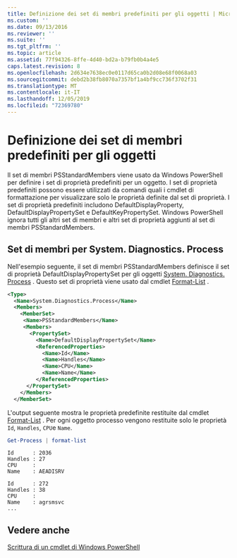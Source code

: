 ```yaml
---
title: Definizione dei set di membri predefiniti per gli oggetti | Microsoft Docs
ms.custom: ''
ms.date: 09/13/2016
ms.reviewer: ''
ms.suite: ''
ms.tgt_pltfrm: ''
ms.topic: article
ms.assetid: 77f94326-8ffe-4d40-bd2a-b79fb0b4a4e5
caps.latest.revision: 8
ms.openlocfilehash: 2d634e7638ec0e0117d65ca0b2d08e68f0068a03
ms.sourcegitcommit: debd2b38fb8070a7357bf1a4bf9cc736f3702f31
ms.translationtype: MT
ms.contentlocale: it-IT
ms.lasthandoff: 12/05/2019
ms.locfileid: "72369780"
---
```

# <a name="defining-default-member-sets-for-objects"></a>Definizione dei set di membri predefiniti per gli oggetti

Il set di membri PSStandardMembers viene usato da Windows PowerShell per definire i set di proprietà predefiniti per un oggetto. I set di proprietà predefiniti possono essere utilizzati da comandi quali i cmdlet di formattazione per visualizzare solo le proprietà definite dal set di proprietà. I set di proprietà predefiniti includono DefaultDisplayProperty, DefaultDisplayPropertySet e DefaultKeyPropertySet. Windows PowerShell ignora tutti gli altri set di membri e altri set di proprietà aggiunti al set di membri PSStandardMembers.

## <a name="member-set-for-systemdiagnosticsprocess"></a>Set di membri per System. Diagnostics. Process

Nell'esempio seguente, il set di membri PSStandardMembers definisce il set di proprietà DefaultDisplayPropertySet per gli oggetti [System. Diagnostics. Process](/dotnet/api/System.Diagnostics.Process) . Questo set di proprietà viene usato dal cmdlet [Format-List](/powershell/module/Microsoft.PowerShell.Utility/Format-List) .

```xml
<Type>
  <Name>System.Diagnostics.Process</Name>
  <Members>
    <MemberSet>
     <Name>PSStandardMembers</Name>
     <Members>
       <PropertySet>
         <Name>DefaultDisplayPropertySet</Name>
         <ReferencedProperties>
           <Name>Id</Name>
           <Name>Handles</Name>
           <Name>CPU</Name>
           <Name>Name</Name>
         </ReferencedProperties>
      </PropertySet>
    </Members>
  </MemberSet>
```

L'output seguente mostra le proprietà predefinite restituite dal cmdlet [Format-List](/powershell/module/Microsoft.PowerShell.Utility/Format-List) . Per ogni oggetto processo vengono restituite solo le proprietà `Id`, `Handles`, `CPU`e `Name`.

```powershell
Get-Process | format-list
```

```output
Id      : 2036
Handles : 27
CPU     :
Name    : AEADISRV

Id      : 272
Handles : 38
CPU     :
Name    : agrsmsvc
...
```

## <a name="see-also"></a>Vedere anche

[Scrittura di un cmdlet di Windows PowerShell](./writing-a-windows-powershell-cmdlet.md)
